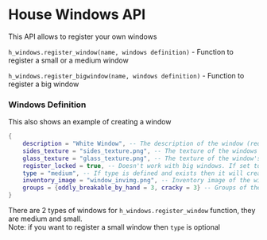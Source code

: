 # House Windows API
This API allows to register your own windows


``h_windows.register_window(name, windows definition)`` - Function to register a small or a medium window


``h_windows.register_bigwindow(name, windows definition)`` - Function to register a big window

### Windows Definition
This also shows an example of creating a window
```lua
{
    description = "White Window", -- The description of the window (required)
    sides_texture = "sides_texture.png", -- The texture of the windows's sides (required)
    glass_texture = "glass_texture.png", -- The texture of the window's glass (required)
    register_locked = true, -- Doesn't work with big windows. If set to true then it registers a locked window (optional)
    type = "medium", -- If type is defined and exists then it will create a window of that type, else it will create a small window (optional)
    inventory_image = "window_invimg.png", -- Inventory image of the window (optional)
    groups = {oddly_breakable_by_hand = 3, cracky = 3} -- Groups of the window node (required)
}
```


There are 2 types of windows for ``h_windows.register_window`` function, they are medium and small.\
Note: if you want to register a small window then `type` is optional